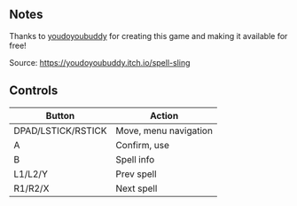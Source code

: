 ## Notes
Thanks to [youdoyoubuddy](https://youdoyoubuddy.itch.io/) for creating this game and making it available for free! 
 
Source: https://youdoyoubuddy.itch.io/spell-sling
 
## Controls

| Button | Action |
|--|--| 
|DPAD/LSTICK/RSTICK|Move, menu navigation|
|A|Confirm, use|
|B|Spell info|
|L1/L2/Y|Prev spell|
|R1/R2/X|Next spell|
